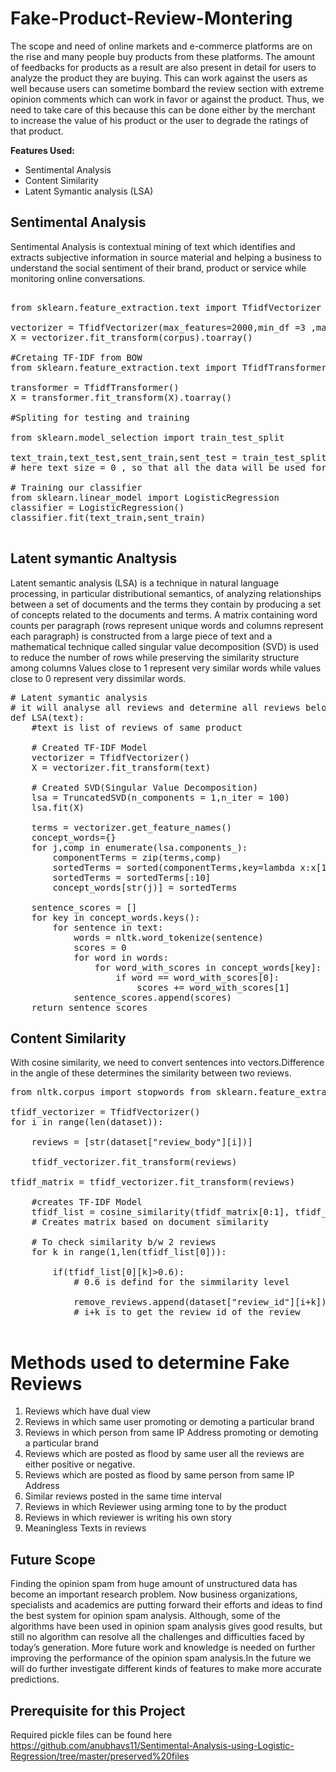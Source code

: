 # Fake-Product-Review-Montering
The scope and need of online markets and e-commerce platforms are on the rise and many people buy products from these platforms. The amount of feedbacks for products as a result are also present in detail for users to analyze the product they are buying. This can work against the users as well because users can sometime bombard the review section with extreme opinion comments which can work in favor or against the product. Thus, we need to take care of this because this can be done either by the merchant to increase the value of his product or the user to degrade the ratings of that product. 


<b>Features Used: </b>

<ul>
  <li>Sentimental Analysis</li>
  <li>Content Similarity</li>
  <li>Latent Symantic analysis (LSA)</li>
</ul>

## Sentimental Analysis
Sentimental Analysis is contextual mining of text which identifies and extracts subjective information in source material and helping a business to understand the social sentiment of their brand, product or service while monitoring online conversations.
<pre>

from sklearn.feature_extraction.text import TfidfVectorizer

vectorizer = TfidfVectorizer(max_features=2000,min_df =3 ,max_df = 0.6, stop_words = stopwords.words("english"))    
X = vectorizer.fit_transform(corpus).toarray()

#Cretaing TF-IDF from BOW
from sklearn.feature_extraction.text import TfidfTransformer

transformer = TfidfTransformer()
X = transformer.fit_transform(X).toarray()

#Spliting for testing and training

from sklearn.model_selection import train_test_split

text_train,text_test,sent_train,sent_test = train_test_split(X,y,test_size=0,random_state=0)
# here text size = 0 , so that all the data will be used for the training purpose only

# Training our classifier
from sklearn.linear_model import LogisticRegression
classifier = LogisticRegression()
classifier.fit(text_train,sent_train)

</pre>

## Latent symantic Analtysis

Latent semantic analysis (LSA) is a technique in natural language processing, in particular distributional semantics, of analyzing relationships between a set of documents and the terms they contain by producing a set of concepts related to the documents and terms. A matrix containing word counts per paragraph (rows represent unique words and columns represent each paragraph) is constructed from a large piece of text and a mathematical technique called singular value decomposition (SVD) is used to reduce the number of rows while preserving the similarity structure among columns Values close to 1 represent very similar words while values close to 0 represent very dissimilar words. 

<pre>
# Latent symantic analysis
# it will analyse all reviews and determine all reviews belong to the same concept
def LSA(text):
    #text is list of reviews of same product
    
    # Created TF-IDF Model
    vectorizer = TfidfVectorizer()
    X = vectorizer.fit_transform(text)
    
    # Created SVD(Singular Value Decomposition)
    lsa = TruncatedSVD(n_components = 1,n_iter = 100)
    lsa.fit(X)
    
    terms = vectorizer.get_feature_names()
    concept_words={}
    for j,comp in enumerate(lsa.components_):
        componentTerms = zip(terms,comp)
        sortedTerms = sorted(componentTerms,key=lambda x:x[1],reverse=True)
        sortedTerms = sortedTerms[:10]
        concept_words[str(j)] = sortedTerms
     
    sentence_scores = []
    for key in concept_words.keys():
        for sentence in text:
            words = nltk.word_tokenize(sentence)
            scores = 0
            for word in words:
                for word_with_scores in concept_words[key]:
                    if word == word_with_scores[0]:
                        scores += word_with_scores[1]
            sentence_scores.append(scores)
    return sentence_scores
</pre>

## Content Similarity
With cosine similarity, we need to convert sentences into vectors.Difference in the angle of these determines the similarity between two reviews.
<pre>
from nltk.corpus import stopwords from sklearn.feature_extraction.text import TfidfVectorizer from sklearn.metrics.pairwise import cosine_similarity

tfidf_vectorizer = TfidfVectorizer()
for i in range(len(dataset)):
    
    reviews = [str(dataset["review_body"][i])]
    
    tfidf_vectorizer.fit_transform(reviews)

tfidf_matrix = tfidf_vectorizer.fit_transform(reviews)
    
    #creates TF-IDF Model
    tfidf_list = cosine_similarity(tfidf_matrix[0:1], tfidf_matrix).tolist()
    # Creates matrix based on document similarity
         
    # To check similarity b/w 2 reviews 
    for k in range(1,len(tfidf_list[0])):
                
        if(tfidf_list[0][k]>0.6):
            # 0.6 is defind for the simmilarity level
            
            remove_reviews.append(dataset["review_id"][i+k])
            # i+k is to get the review id of the review

</pre>

# Methods used to determine Fake Reviews
<ol>
<li>Reviews which have dual view </li>
<li>Reviews in which same user promoting or demoting a particular brand </li>
<li>Reviews in which person from same IP Address promoting or demoting a particular brand </li>
<li>Reviews which are posted as flood by same user all the reviews are either positive or negative. </li>
<li>Reviews which are posted as flood by same person from same IP Address </li>
<li>Similar reviews posted in the same time interval </li>
<li>Reviews in which Reviewer using arming tone to by the product <li>Reviews in which reviewer is writing his own story </li>
<li>Meaningless Texts in reviews</li>
</ol>
  
## Future Scope
Finding the opinion spam from huge amount of unstructured data has become an important research problem. Now business organizations, specialists and academics are putting forward their efforts and ideas to find the best system for opinion spam analysis. Although, some of the algorithms have been used in opinion spam analysis gives good results, but still no algorithm can resolve all the challenges and difficulties faced by today’s generation. More future work and knowledge is needed on further improving the performance of the opinion spam analysis.In the future we will do further investigate different kinds of features to make more accurate predictions.

## Prerequisite for this Project
Required pickle files can be found here
https://github.com/anubhavs11/Sentimental-Analysis-using-Logistic-Regression/tree/master/preserved%20files
